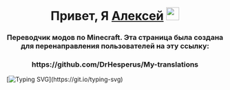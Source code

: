 <h1 align="center">Привет, Я <a href="https://vk.com/drhesperus" target="_blank">Алексей</a>
<img src="https://github.com/blackcater/blackcater/raw/main/images/Hi.gif" height="30"/></h1>
<h3 align="center">Переводчик модов по Minecraft. Эта страница была создана для перенаправления пользователей на эту ссылку:</h3>
<h3 align="center">https://github.com/DrHesperus/My-translations</h3>

[![Typing SVG](https://readme-typing-svg.herokuapp.com?color=%2336BCF7&lines=Приближается+лето!)](https://git.io/typing-svg)
